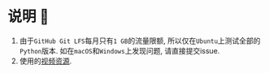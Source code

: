 # 说明 📒

1. 由于`GitHub Git LFS`每月只有`1 GB`的流量限额, 所以仅在`Ubuntu`上测试全部的`Python`版本. 如在`macOS`和`Windows`上发现问题, 请直接提交issue.
2. 使用的[视频资源](https://interactive-examples.mdn.mozilla.net/media/cc0-videos/flower.mp4).
